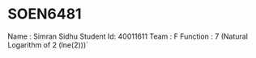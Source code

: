# SOEN6481
Name : Simran Sidhu
Student Id: 40011611
Team : F
Function : 7 (Natural Logarithm of 2 (lne(2)))`
